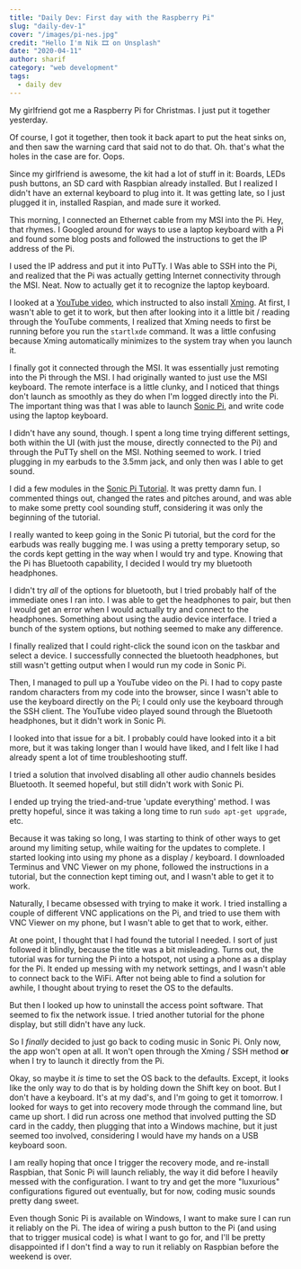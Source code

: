 ```yaml
---
title: "Daily Dev: First day with the Raspberry Pi"
slug: "daily-dev-1"
cover: "/images/pi-nes.jpg"
credit: "Hello I'm Nik 🎞 on Unsplash"
date: "2020-04-11"
author: sharif
category: "web development"
tags:
  - daily dev
---
```


My girlfriend got me a Raspberry Pi for Christmas. I just put it together yesterday.

Of course, I got it together, then took it back apart to put the heat sinks on, and then saw the warning card that said not to do that. Oh. that's what the holes in the case are for. Oops.

Since my girlfriend is awesome, the kit had a lot of stuff in it: Boards, LEDs push buttons, an SD card with Raspbian already installed. But I realized I didn't have an external keyboard to plug into it. It was getting late, so I just plugged it in, installed Raspian, and made sure it worked.

This morning, I connected an Ethernet cable from my MSI into the Pi. Hey, that rhymes. I Googled around for ways to use a laptop keyboard with a Pi and found some blog posts and followed the instructions to get the IP address of the Pi.

I used the IP address and put it into PuTTy. I Was able to SSH into the Pi, and realized that the Pi was actually getting Internet connectivity through the MSI. Neat. Now to actually get it to recognize the laptop keyboard.

I looked at a [YouTube video](https://www.youtube.com/watch?v=QF-eFEqB8w8&t=372s), which instructed to also install [Xming](https://en.wikipedia.org/wiki/Xming). At first, I wasn't able to get it to work, but then after looking into it a little bit / reading through the YouTube comments, I realized that Xming needs to first be running before you run the `startlxde` command. It was a little confusing because Xming automatically minimizes to the system tray when you launch it.

I finally got it connected through the MSI. It was essentially just remoting into the Pi through the MSI. I had originally wanted to just use the MSI keyboard. The remote interface is a little clunky, and I noticed that things don't launch as smoothly as they do when I'm logged directly into the Pi. The important thing was that I was able to launch [Sonic Pi](https://sonic-pi.net/), and write code using the laptop keyboard.

I didn't have any sound, though. I spent a long time trying different settings, both within the UI (with just the mouse, directly connected to the Pi) and through the PuTTy shell on the MSI. Nothing seemed to work. I tried plugging in my earbuds to the 3.5mm jack, and only then was I able to get sound.

I did a few modules in the [Sonic Pi Tutorial](https://sonic-pi.net/tutorial.html). It was pretty damn fun. I commented things out, changed the rates and pitches around, and was able to make some pretty cool sounding stuff, considering it was only the beginning of the tutorial.

I really wanted to keep going in the Sonic Pi tutorial, but the cord for the earbuds was really bugging me. I was using a pretty temporary setup, so the cords kept getting in the way when I would try and type. Knowing that the Pi has Bluetooth capability, I decided I would try my bluetooth headphones.

I didn't try _all_ of the options for bluetooth, but I tried probably half of the immediate ones I ran into. I was able to get the headphones to pair, but then I would get an error when I would actually try and connect to the headphones. Something about using the audio device interface. I tried a bunch of the system options, but nothing seemed to make any difference.

I finally realized that I could right-click the sound icon on the taskbar and select a device. I successfully connected the bluetooth headphones, but still wasn't getting output when I would run my code in Sonic Pi.

Then, I managed to pull up a YouTube video on the Pi. I had to copy paste random characters from my code into the browser, since I wasn't able to use the keyboard directly on the Pi; I could only use the keyboard through the SSH client. The YouTube video played sound through the Bluetooth headphones, but it didn't work in Sonic Pi.

I looked into that issue for a bit. I probably could have looked into it a bit more, but it was taking longer than I would have liked, and I felt like I had already spent a lot of time troubleshooting stuff.

I tried a solution that involved disabling all other audio channels besides Bluetooth. It seemed hopeful, but still didn't work with Sonic Pi.

I ended up trying the tried-and-true 'update everything' method. I was pretty hopeful, since it was taking a long time to run `sudo apt-get upgrade`, etc.

Because it was taking so long, I was starting to think of other ways to get around my limiting setup, while waiting for the updates to complete. I started looking into using my phone as a display / keyboard. I downloaded Terminus and VNC Viewer on my phone, followed the instructions in a tutorial, but the connection kept timing out, and I wasn't able to get it to work.

Naturally, I became obsessed with trying to make it work. I tried installing a couple of different VNC applications on the Pi, and tried to use them with VNC Viewer on my phone, but I wasn't able to get that to work, either.

At one point, I thought that I had found the tutorial I needed. I sort of just followed it blindly, because the title was a bit misleading. Turns out, the tutorial was for turning the Pi into a hotspot, not using a phone as a display for the Pi. It ended up messing with my network settings, and I wasn't able to connect back to the WiFi. After not being able to find a solution for awhile, I thought about trying to reset the OS to the defaults.

But then I looked up how to uninstall the access point software. That seemed to fix the network issue. I tried another tutorial for the phone display, but still didn't have any luck.

So I _finally_ decided to just go back to coding music in Sonic Pi. Only now, the app won't open at all. It won't open through the Xming / SSH method **or** when I try to launch it directly from the Pi.

Okay, so maybe it _is_ time to set the OS back to the defaults. Except, it looks like the only way to do that is by holding down the Shift key on boot. But I don't have a keyboard. It's at my dad's, and I'm going to get it tomorrow. I looked for ways to get into recovery mode through the command line, but came up short. I did run across one method that involved putting the SD card in the caddy, then plugging that into a Windows machine, but it just seemed too involved, considering I would have my hands on a USB keyboard soon.

I am really hoping that once I trigger the recovery mode, and re-install Raspbian, that Sonic Pi will launch reliably, the way it did before I heavily messed with the configuration. I want to try and get the more "luxurious" configurations figured out eventually, but for now, coding music sounds pretty dang sweet.

Even though Sonic Pi is available on Windows, I want to make sure I can run it reliably on the Pi. The idea of wiring a push button to the Pi (and using that to trigger musical code) is what I want to go for, and I'll be pretty disappointed if I don't find a way to run it reliably on Raspbian before the weekend is over.
